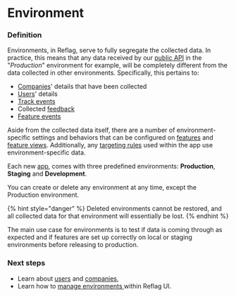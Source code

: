 # Environment

### Definition

Environments, in Reflag, serve to fully segregate the collected data. In practice, this means that any data received by our [public API](../../api/public-api/public-api-reference.md) in the "_Production_" environment for example, will be completely different from the data collected in other environments. Specifically, this pertains to:

* [Companies](company.md)' details that have been collected
* [Users](user.md)' details
* [Track events](event.md)
* Collected [feedback](feedback.md)
* [Feature events](feature-events.md)

Aside from the collected data itself, there are a number of environment-specific settings and behaviors that can be configured on [features](feature.md) and [feature views](../feature-views.md). Additionally, any [targeting rules](targeting-rules.md) used within the app use environment-specific data.

Each new [app](app.md), comes with three predefined environments: **Production**, **Staging** and **Development**.

You can create or delete any environment at any time, except the Production environment.&#x20;

{% hint style="danger" %}
Deleted environments cannot be restored, and all collected data for that environment will essentially be lost.&#x20;
{% endhint %}

The main use case for environments is to test if data is coming through as expected and if features are set up correctly on local or staging environments before releasing to production.

### Next steps

* Learn about [users](user.md) and [companies](company.md),
* Learn how to [manage environments ](../creating-and-managing-apps/environments.md)within Reflag UI.
